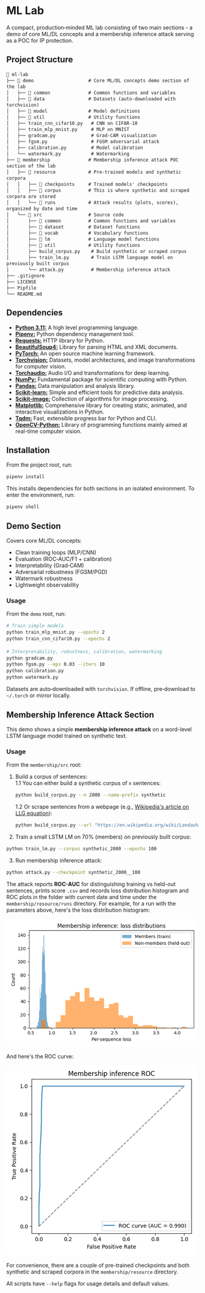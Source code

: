 # ML Lab

A compact, production‑minded ML lab consisting of two main sections - a demo of core ML/DL concepts and a membership inference attack serving as a POC for IP protection.

## Project Structure

```
📁 ml-lab
├── 📁 demo                    # Core ML/DL concepts demo section of the lab
│   ├── 📁 common              # Common functions and variables
│   ├── 📁 data                # Datasets (auto-downloaded with torchvision)
│   ├── 📁 model               # Model definitions
│   ├── 📁 util                # Utility functions
│   ├── train_cnn_cifar10.py   # CNN on CIFAR-10
│   ├── train_mlp_mnist.py     # MLP on MNIST
│   ├── gradcam.py             # Grad-CAM visualization
│   ├── fgsm.py                # FGSM adversarial attack
│   ├── calibration.py         # Model calibration
│   └── watermark.py           # Watermarking
├── 📁 membership              # Membership inference attack POC section of the lab
│   ├── 📁 resource            # Pre-trained models and synthetic corpora
│   │   ├── 📁 checkpoints     # Trained models' checkpoints
│   │   ├── 📁 corpus          # This is where synthetic and scraped corpora are stored
│   │   └── 📁 runs            # Attack results (plots, scores), organized by date and time
│   └── 📁 src                 # Source code
│       ├── 📁 common          # Common functions and variables
│       ├── 📁 dataset         # Dataset functions
│       ├── 📁 vocab           # Vocabulary functions
│       ├── 📁 lm              # Language model functions
│       ├── 📁 util            # Utility functions
│       ├── build_corpus.py    # Build synthetic or scraped corpus
│       ├── train_lm.py        # Train LSTM language model on previously built corpus
│       └── attack.py          # Membership inference attack
├── .gitignore
├── LICENSE
├── Pipfile
└── README.md
```

## Dependencies

* [**Python 3.11:**](https://www.python.org/downloads/release/python-3110/) A high level programming language.
* [**Pipenv:**](https://pipenv.pypa.io/en/latest/) Python dependency management tool.
* [**Requests:**](https://docs.python-requests.org/en/latest/) HTTP library for Python.
* [**BeautifulSoup4:**](https://www.crummy.com/software/BeautifulSoup/bs4/doc/) Library for parsing HTML and XML documents.
* [**PyTorch:**](https://pytorch.org/) An open source machine learning framework.
* [**Torchvision:**](https://pytorch.org/vision/stable/index.html) Datasets, model architectures, and image transformations for computer vision.
* [**Torchaudio:**](https://pytorch.org/audio/stable/index.html) Audio I/O and transformations for deep learning.
* [**NumPy:**](https://numpy.org/) Fundamental package for scientific computing with Python.
* [**Pandas:**](https://pandas.pydata.org/) Data manipulation and analysis library.
* [**Scikit-learn:**](https://scikit-learn.org/stable/) Simple and efficient tools for predictive data analysis.
* [**Scikit-image:**](https://scikit-image.org/) Collection of algorithms for image processing.
* [**Matplotlib:**](https://matplotlib.org/) Comprehensive library for creating static, animated, and interactive visualizations in Python.
* [**Tqdm:**](https://tqdm.github.io/) Fast, extensible progress bar for Python and CLI.
* [**OpenCV-Python:**](https://opencv.org/) Library of programming functions mainly aimed at real-time computer vision.

## Installation

From the project root, run:

```bash
pipenv install
```

This installs dependencies for both sections in an isolated environment. To enter the environment, run:

```bash
pipenv shell
```

## Demo Section

Covers core ML/DL concepts:

* Clean training loops (MLP/CNN)
* Evaluation (ROC‑AUC/F1 + calibration)
* Interpretability (Grad‑CAM)
* Adversarial robustness (FGSM/PGD)
* Watermark robustness
* Lightweight observability

### Usage

From the `demo` root, run:

```bash
# Train simple models
python train_mlp_mnist.py --epochs 2
python train_cnn_cifar10.py --epochs 2

# Interpretability, robustness, calibration, watermarking
python gradcam.py
python fgsm.py --eps 0.03 --iters 10
python calibration.py
python watermark.py
```

Datasets are auto‑downloaded with `torchvision`. If offline, pre‑download to `~/.torch` or mirror locally.

## Membership Inference Attack Section

This demo shows a simple **membership inference attack** on a word-level LSTM language model trained on synthetic text.

### Usage

From the `membership/src` root:

1. Build a corpus of sentences:  
    1.1 You can either build a synthetic corpus of `n` sentences:

    ```bash
    python build_corpus.py --n 2000 --name-prefix synthetic
    ```

    1.2 Or scrape sentences from a webpage (e.g., [Wikipedia's article on LLG equation](https://en.wikipedia.org/wiki/Landau%E2%80%93Lifshitz%E2%80%93Gilbert_equation)):

    ```bash
    python build_corpus.py --url "https://en.wikipedia.org/wiki/Landau%E2%80%93Lifshitz%E2%80%93Gilbert_equation" --name-prefix wiki_llg_equation
    ```

2. Train a small LSTM LM on 70% (members) on previously built corpus:

```bash
python train_lm.py --corpus synthetic_2000 --epochs 100
```

3. Run membership inference attack:

```bash
python attack.py --checkpoint synthetic_2000__100
```

The attack reports **ROC-AUC** for distinguishing training vs held-out sentences, prints score `.csv` and records loss distribution histogram and ROC plots in the folder with current date and time under the `membership/resource/runs` directory. For example, for a run with the parameters above, here's the loss distribution histogram:

![](./membership/resource/runs/20250906/145556__synthetic_2000__100/plot/loss_histogram.png)

And here's the ROC curve:

![](./membership/resource/runs/20250906/145556__synthetic_2000__100/plot/roc_curve.png)

For convenience, there are a couple of pre-trained checkpoints and both synthetic and scraped corpora in the `membership/resource` directory.

All scripts have `--help` flags for usage details and default values.
